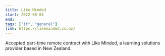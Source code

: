 ```yaml
---
title: Like Minded
start: 2022-08-04
end: 
tags: ["it", "general"]
link: https://likeminded.co.nz/
---
```

Accepted part-time remote contract with Like Minded, a learning solutions provider based in New Zealand.
